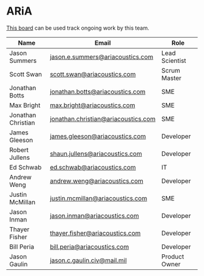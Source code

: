 # ARiA

[This board](https://gitlab.jatic.net/groups/jatic/aria/-/boards) can be used track ongoing work by this team.

| Name | Email | Role |
| ---- | ----- | ---- |
| Jason Summers | jason.e.summers@ariacoustics.com | Lead Scientist |
| Scott Swan | scott.swan@ariacoustics.com | Scrum Master |
| Jonathan Botts | jonathan.botts@ariacoustics.com | SME |
| Max Bright | max.bright@ariacoustics.com | SME |
| Jonathan Christian | jonathan.christian@ariacoustics.com | SME |
| James Gleeson | james.gleeson@ariacoustics.com | Developer |
| Robert Jullens | shaun.jullens@ariacoustics.com | Developer |
| Ed Schwab | ed.schwab@ariacoustics.com | IT |
| Andrew Weng | andrew.weng@ariacoustics.com | Developer |
| Justin McMillan | justin.mcmillan@ariacoustics.com | SME |
| Jason Inman | jason.inman@ariacoustics.com | Developer |
| Thayer Fisher | thayer.fisher@ariacoustics.com | Developer |
| Bill Peria | bill.peria@ariacoustics.com | Developer |
| Jason Gaulin | jason.c.gaulin.civ@mail.mil | Product Owner |
